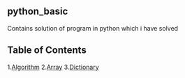 ## python_basic
Contains solution of program in python which i have solved<br>


Table of Contents
--------------------
1.[Algorithm](https://github.com/Amandeepanmol/python_basic/tree/master/Algorithm)
2.[Array](https://github.com/Amandeepanmol/python_basic/tree/master/Array)
3.[Dictionary](https://github.com/Amandeepanmol/python_basic/tree/master/Dictionary)
